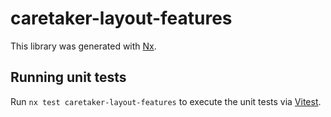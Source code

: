 # caretaker-layout-features

This library was generated with [Nx](https://nx.dev).

## Running unit tests

Run `nx test caretaker-layout-features` to execute the unit tests via [Vitest](https://vitest.dev/).
